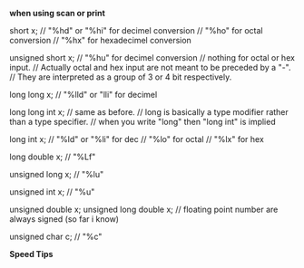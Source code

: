 ****when using scan or print****

short x;
// "%hd" or "%hi" for decimel conversion
// "%ho" for octal conversion
// "%hx" for hexadecimel conversion

unsigned short x;
// "%hu" for decimel conversion
// nothing for octal or hex input.
// Actually octal and hex input are not meant to be preceded by a "-".
// They are interpreted as a group of 3 or 4 bit respectively.

long long x;
// "%lld" or "lli" for decimel

long long int x;
// same as before.
// long is basically a type modifier rather than a type specifier.
// when you write "long" then "long int" is implied

long int x;
// "%ld" or "%li" for dec
// "%lo" for octal
// "%lx" for hex

long double x;
// "%Lf"

unsigned long x;
// "%lu"

unsigned int x;
// "%u"

unsigned double x;
unsigned long double x;
// floating point number are always signed (so far i know)

unsigned char c;
// "%c"

**Speed Tips**

